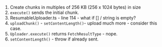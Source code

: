 1. Create chunks in multiples of 256 KB (256 x 1024 bytes) in size
1.  `execute()` sends the initial chunk.
1. ResumableUploader.ts - line 114 - what if [] / string is empty?
1. `uploadChunk()` - `setContentLength()`- upload much more - consider this case.
1.  `Uploader.execute()` returns `FetchResultType` - nope.
1.  `setContentLength()` - throw if already sent.
